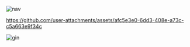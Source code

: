 
![nav](https://github.com/user-attachments/assets/af9d2e6a-3e70-4926-90ed-8c3c722a7204)


https://github.com/user-attachments/assets/afc5e3e0-6dd3-408e-a73c-c5a663e9f34c

![gin](https://github.com/user-attachments/assets/8bba0afa-df7c-407a-b47c-7f21b251f866) 
